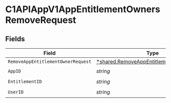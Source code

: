 # C1APIAppV1AppEntitlementOwnersRemoveRequest


## Fields

| Field                                                                                               | Type                                                                                                | Required                                                                                            | Description                                                                                         |
| --------------------------------------------------------------------------------------------------- | --------------------------------------------------------------------------------------------------- | --------------------------------------------------------------------------------------------------- | --------------------------------------------------------------------------------------------------- |
| `RemoveAppEntitlementOwnerRequest`                                                                  | [*shared.RemoveAppEntitlementOwnerRequest](../../models/shared/removeappentitlementownerrequest.md) | :heavy_minus_sign:                                                                                  | N/A                                                                                                 |
| `AppID`                                                                                             | *string*                                                                                            | :heavy_check_mark:                                                                                  | N/A                                                                                                 |
| `EntitlementID`                                                                                     | *string*                                                                                            | :heavy_check_mark:                                                                                  | N/A                                                                                                 |
| `UserID`                                                                                            | *string*                                                                                            | :heavy_check_mark:                                                                                  | N/A                                                                                                 |